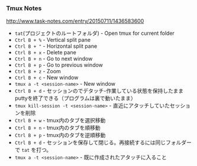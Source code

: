 ### Tmux Notes

http://www.task-notes.com/entry/20150711/1436583600

* `tat`(プロジェクトのルートフォルダ) - Open tmux for current folder
* `Ctrl B + %` - Vertical split pane
* `Ctrl B + "` - Horizontal split pane
* `Ctrl B + x` - Delete pane
* `Ctrl B + n` - Go to next window
* `Ctrl B + p` - Go to previous window
* `Ctrl B + z` - Zoom
* `Ctrl B + c` - New window
* `tmux a -t <session-name>` - New window
* `Ctrl B + d` - セッションのでデタッチ-作業している状態を保持したままputtyを終了できる（プログラムは裏で動いたまま）
* `tmux kill-session -t <session-name>` - 直近にアタッチしていたセッションを削除
* `Ctrl B + w` - tmux内のタブを選択移動
* `Ctrl B + n` - tmux内のタブを順移動
* `Ctrl B + p` - tmux内のタブを逆順移動
* `Ctrl B + d` - セッションを保存して閉じる。再接続するには同じフォルダーで `tat` を打つ。
* `tmux a -t <session-name>` -  既に作成されたアタッチに入ること

